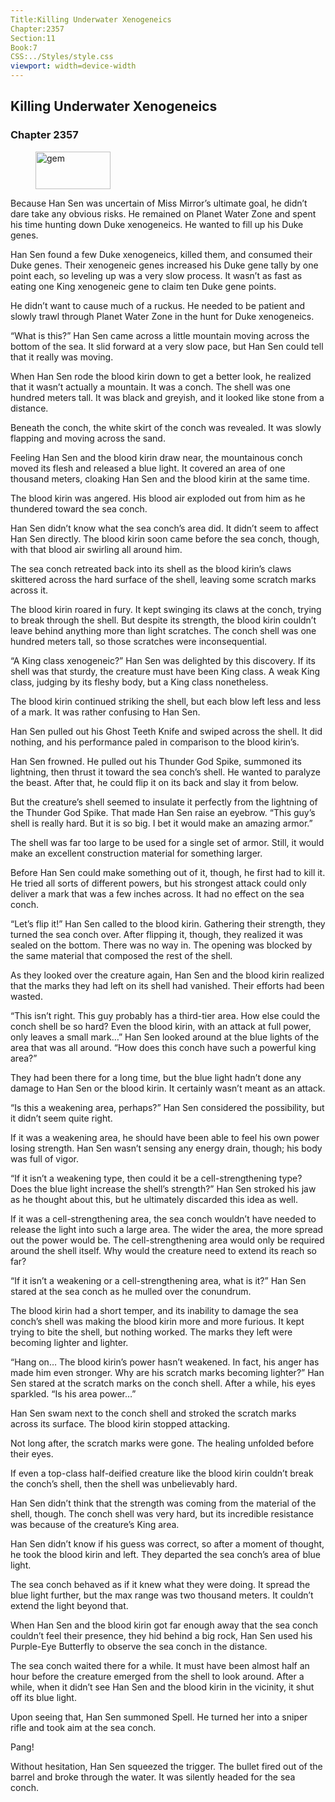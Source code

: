 ```yaml
---
Title:Killing Underwater Xenogeneics 
Chapter:2357 
Section:11 
Book:7 
CSS:../Styles/style.css 
viewport: width=device-width
---
```

  
## Killing Underwater Xenogeneics
### Chapter 2357
  
<figure>
	<img src="../Images/gem.gif" alt="gem" id="gem" width="120" height="60" />
</figure>
  

  
Because Han Sen was uncertain of Miss Mirror’s ultimate goal, he didn’t dare take any obvious risks. He remained on Planet Water Zone and spent his time hunting down Duke xenogeneics. He wanted to fill up his Duke genes.

Han Sen found a few Duke xenogeneics, killed them, and consumed their Duke genes. Their xenogeneic genes increased his Duke gene tally by one point each, so leveling up was a very slow process. It wasn’t as fast as eating one King xenogeneic gene to claim ten Duke gene points.

He didn’t want to cause much of a ruckus. He needed to be patient and slowly trawl through Planet Water Zone in the hunt for Duke xenogeneics.

“What is this?” Han Sen came across a little mountain moving across the bottom of the sea. It slid forward at a very slow pace, but Han Sen could tell that it really was moving.

When Han Sen rode the blood kirin down to get a better look, he realized that it wasn’t actually a mountain. It was a conch. The shell was one hundred meters tall. It was black and greyish, and it looked like stone from a distance.

Beneath the conch, the white skirt of the conch was revealed. It was slowly flapping and moving across the sand.

Feeling Han Sen and the blood kirin draw near, the mountainous conch moved its flesh and released a blue light. It covered an area of one thousand meters, cloaking Han Sen and the blood kirin at the same time.

The blood kirin was angered. His blood air exploded out from him as he thundered toward the sea conch.

Han Sen didn’t know what the sea conch’s area did. It didn’t seem to affect Han Sen directly. The blood kirin soon came before the sea conch, though, with that blood air swirling all around him.

The sea conch retreated back into its shell as the blood kirin’s claws skittered across the hard surface of the shell, leaving some scratch marks across it.

The blood kirin roared in fury. It kept swinging its claws at the conch, trying to break through the shell. But despite its strength, the blood kirin couldn’t leave behind anything more than light scratches. The conch shell was one hundred meters tall, so those scratches were inconsequential.

“A King class xenogeneic?” Han Sen was delighted by this discovery. If its shell was that sturdy, the creature must have been King class. A weak King class, judging by its fleshy body, but a King class nonetheless.

The blood kirin continued striking the shell, but each blow left less and less of a mark. It was rather confusing to Han Sen.

Han Sen pulled out his Ghost Teeth Knife and swiped across the shell. It did nothing, and his performance paled in comparison to the blood kirin’s.

Han Sen frowned. He pulled out his Thunder God Spike, summoned its lightning, then thrust it toward the sea conch’s shell. He wanted to paralyze the beast. After that, he could flip it on its back and slay it from below.

But the creature’s shell seemed to insulate it perfectly from the lightning of the Thunder God Spike. That made Han Sen raise an eyebrow. “This guy’s shell is really hard. But it is so big. I bet it would make an amazing armor.”

The shell was far too large to be used for a single set of armor. Still, it would make an excellent construction material for something larger.

Before Han Sen could make something out of it, though, he first had to kill it. He tried all sorts of different powers, but his strongest attack could only deliver a mark that was a few inches across. It had no effect on the sea conch.

“Let’s flip it!” Han Sen called to the blood kirin. Gathering their strength, they turned the sea conch over. After flipping it, though, they realized it was sealed on the bottom. There was no way in. The opening was blocked by the same material that composed the rest of the shell.

As they looked over the creature again, Han Sen and the blood kirin realized that the marks they had left on its shell had vanished. Their efforts had been wasted.

“This isn’t right. This guy probably has a third-tier area. How else could the conch shell be so hard? Even the blood kirin, with an attack at full power, only leaves a small mark…” Han Sen looked around at the blue lights of the area that was all around. “How does this conch have such a powerful king area?”

They had been there for a long time, but the blue light hadn’t done any damage to Han Sen or the blood kirin. It certainly wasn’t meant as an attack.

“Is this a weakening area, perhaps?” Han Sen considered the possibility, but it didn’t seem quite right.

If it was a weakening area, he should have been able to feel his own power losing strength. Han Sen wasn’t sensing any energy drain, though; his body was full of vigor.

“If it isn’t a weakening type, then could it be a cell-strengthening type? Does the blue light increase the shell’s strength?” Han Sen stroked his jaw as he thought about this, but he ultimately discarded this idea as well.

If it was a cell-strengthening area, the sea conch wouldn’t have needed to release the light into such a large area. The wider the area, the more spread out the power would be. The cell-strengthening area would only be required around the shell itself. Why would the creature need to extend its reach so far?

“If it isn’t a weakening or a cell-strengthening area, what is it?” Han Sen stared at the sea conch as he mulled over the conundrum.

The blood kirin had a short temper, and its inability to damage the sea conch’s shell was making the blood kirin more and more furious. It kept trying to bite the shell, but nothing worked. The marks they left were becoming lighter and lighter.

“Hang on… The blood kirin’s power hasn’t weakened. In fact, his anger has made him even stronger. Why are his scratch marks becoming lighter?” Han Sen stared at the scratch marks on the conch shell. After a while, his eyes sparkled. “Is his area power…”

Han Sen swam next to the conch shell and stroked the scratch marks across its surface. The blood kirin stopped attacking.

Not long after, the scratch marks were gone. The healing unfolded before their eyes.

If even a top-class half-deified creature like the blood kirin couldn’t break the conch’s shell, then the shell was unbelievably hard.

Han Sen didn’t think that the strength was coming from the material of the shell, though. The conch shell was very hard, but its incredible resistance was because of the creature’s King area.

Han Sen didn’t know if his guess was correct, so after a moment of thought, he took the blood kirin and left. They departed the sea conch’s area of blue light.

The sea conch behaved as if it knew what they were doing. It spread the blue light further, but the max range was two thousand meters. It couldn’t extend the light beyond that.

When Han Sen and the blood kirin got far enough away that the sea conch couldn’t feel their presence, they hid behind a big rock, Han Sen used his Purple-Eye Butterfly to observe the sea conch in the distance.

The sea conch waited there for a while. It must have been almost half an hour before the creature emerged from the shell to look around. After a while, when it didn’t see Han Sen and the blood kirin in the vicinity, it shut off its blue light.

Upon seeing that, Han Sen summoned Spell. He turned her into a sniper rifle and took aim at the sea conch.

Pang!

Without hesitation, Han Sen squeezed the trigger. The bullet fired out of the barrel and broke through the water. It was silently headed for the sea conch.